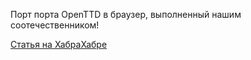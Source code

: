 Порт порта OpenTTD в браузер, выполненный нашим соотечественником!

[Статья на ХабраХабре](http://habrahabr.ru/post/147138/)